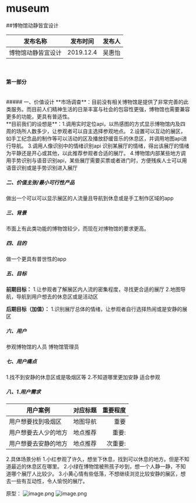 # museum
##博物馆动静皆宜设计

发布名称|发布时间|发布人
---|:--:|---:
博物馆动静皆宜设计|2019.12.4|吴惠怡
<br> 

 #### 第一部分
<br> 
##### 一、价值设计 
**市场调查**：目前没有相关博物馆是提供了非常完善的此类服务。而目前人们精神生活的日渐丰富与社会的包容性更强，博物馆也需要兼容更多的功能，更具有普适性。
<br>
**目前我们的设想是**：1.调用实时定位api，以热感图的方式显示博物馆内及四周的场所人数多少，让参观者可以自主选择参观地点。
2.设置可以互动的展区，如手工纪念品的制作等可以活动的区及播放舒缓音乐的休息区，并调用地图api进行导航。
3.调用人像识别中的情绪识别api 识别某展厅的情绪，得出该展厅的情绪为平静还是开心或其他，以此推荐参观者合适的展厅。
4.博物馆内部某些地方调用手势识别与语音识别api，某些展厅需要买票或者进门时，方便残疾人士可以用语音识别或是手势识别进入展厅

##### 二、价值主张/最小可行性产品
做出一个可以可以显示展区的人流量且导航到休息或是手工制作区域的app

##### 三、背景
市面上有此类功能的博物馆较少，而现在对博物馆的要求更高。

##### 四、目的
做一个更具有普世性的app
##### 五、目标
**前期目标：**
1.让参观者了解展区内人流的密集程度，寻找更合适的展厅
2.地图导航，导航到用户想去的休息区或是活动区

**后期目标（加值）：**
1.识别展厅总体的情绪，让参观者自行选择热闹或是安静的展区
##### 六、用户
参观博物馆的人员 博物馆管理员
##### 七、用户痛点
1.找不到安静的休息区或是吸烟区等
2.不知道哪里更加安静 适合参观
##### 八、1.用户需求
用户案例|对应标题|重要程度
---|:--:|---:
用户想要找到吸烟区|地图导航|重要
用户想要去人少的地方|地点推荐|重要:
用户想要去安静的地方|地点推荐|次重要:

2.具体场景分析
1.小红参观了许久，想坐下休息，找到可以休息的地方。但是不知道最近的休息区在哪里。
2.小绿在博物馆被熊孩子吵到，想一个人静一静，不知道哪个展厅人比较少。
3.小黄心情有些低落，不想继续浏览比较安静的展区，想去一些有互动性，令人愉悦的展厅。

原型：
![image.png](https://upload-images.jianshu.io/upload_images/9540329-b4a64d9e07c26a97.png?imageMogr2/auto-orient/strip%7CimageView2/2/w/1240)
![image.png](https://upload-images.jianshu.io/upload_images/9540329-e7b87eeef3c5f598.png?imageMogr2/auto-orient/strip%7CimageView2/2/w/1240)

